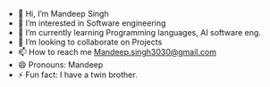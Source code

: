 - 👋 Hi, I’m Mandeep Singh
- 👀 I’m interested in Software engineering
- 🌱 I’m currently learning Programming languages, AI software eng.
- 💞️ I’m looking to collaborate on Projects
- 📫 How to reach me Mandeep.singh3030@gmail.com
- 😄 Pronouns: Mandeep
- ⚡ Fun fact: I have a twin brother.

<!---
Mandeep3030/Mandeep3030 is a ✨ special ✨ repository because its `README.md` (this file) appears on your GitHub profile.
You can click the Preview link to take a look at your changes.
--->
